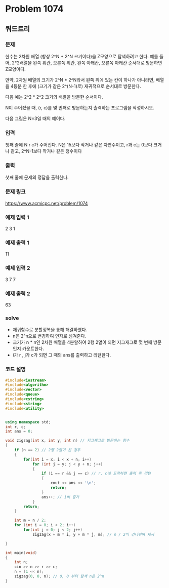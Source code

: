 # Problem 1074

## 쿼드트리

### 문제
한수는 2차원 배열 (항상 2^N * 2^N 크기이다)을 Z모양으로 탐색하려고 한다. 예를 들어, 2*2배열을 왼쪽 위칸, 오른쪽 위칸, 왼쪽 아래칸, 오른쪽 아래칸 순서대로 방문하면 Z모양이다.

만약, 2차원 배열의 크기가 2^N * 2^N라서 왼쪽 위에 있는 칸이 하나가 아니라면, 배열을 4등분 한 후에 (크기가 같은 2^(N-1)로) 재귀적으로 순서대로 방문한다.

다음 예는 2^2 * 2^2 크기의 배열을 방문한 순서이다.

N이 주어졌을 때, (r, c)를 몇 번째로 방문하는지 출력하는 프로그램을 작성하시오.

다음 그림은 N=3일 때의 예이다.

### 입력
첫째 줄에 N r c가 주어진다. N은 15보다 작거나 같은 자연수이고, r과 c는 0보다 크거나 같고, 2^N-1보다 작거나 같은 정수이다

### 출력
첫째 줄에 문제의 정답을 출력한다.

### 문제 링크
<https://www.acmicpc.net/problem/1074>

### 예제 입력 1
2 3 1

### 예제 출력 1
11

### 예제 입력 2
3 7 7

### 예제 출력 2
63

### solve
- 재귀함수로 분할정복을 통해 해결하였다.
- n은 2^n으로 변경하여 인자로 넘겨준다.
- 크기가 n * n인 2차원 배열을 4분할하여 2행 2열이 되면 지그재그로 몇 번째 방문인지 카운트한다.
- i가 r , j가 c가 되면 그 때의 ans를 출력하고 리턴한다.

### 코드 설명
```C++
#include<iostream>
#include<algorithm>
#include<vector>
#include<queue>
#include<cstring>
#include<string>
#include<utility>


using namespace std;
int r, c;
int ans = 0;

void zigzag(int x, int y, int n) // 지그재그로 방문하는 함수
{
	if (n == 2) // 2행 2열이 된 경우
	{
		for(int i = x; i < x + n; i++)
			for (int j = y; j < y + n; j++)
			{
				if (i == r && j == c) // r, c에 도착하면 출력 후 리턴
				{
					cout << ans << '\n';
					return;
				}
				ans++; // 1씩 증가
			}
		return;
	}

	int m = n / 2;
	for (int i = 0; i < 2; i++)
		for(int j = 0; j < 2; j++)
			zigzag(x + m * i, y + m * j, m); // n / 2씩 건너뛰며 재귀

}

int main(void)
{
	int n;
	cin >> n >> r >> c;
	n = (1 << n);
	zigzag(0, 0, n); // 0, 0 부터 탐색 n은 2^n
}

```

